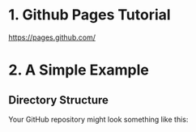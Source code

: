 
# 1. Github Pages Tutorial

https://pages.github.com/

# 2. A Simple Example

## Directory Structure

Your GitHub repository might look something like this:
